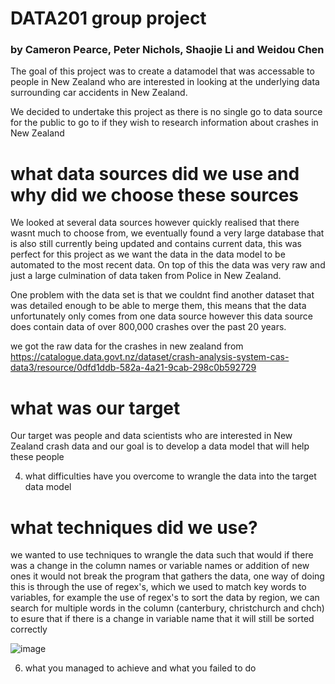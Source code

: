 # DATA201 group project 

### by Cameron Pearce, Peter Nichols, Shaojie Li and Weidou Chen

The goal of this project was to create a datamodel that was accessable to people in New Zealand who are interested in looking at the underlying data
surrounding car accidents in New Zealand.

We decided to undertake this project as there is no single go to data source for the public to go to if they wish to research information about crashes in New Zealand 

# what data sources did we use and why did we choose these sources 

We looked at several data sources however quickly realised that there wasnt much to choose from, 
we eventually found a very large database that is also still currently being updated and contains current data, this was perfect for this project
as we want the data in the data model to be automated to the most recent data. On top of this the data was very raw and just a large culmination of data taken from Police in New Zealand.

One problem with the data set is that we couldnt find another dataset that was detailed enough to be able to merge them, this means that the data unfortunately only comes from one data source however this data source does contain data of over 800,000 crashes over the past 20 years. 


we got the raw data for the crashes in new zealand from
https://catalogue.data.govt.nz/dataset/crash-analysis-system-cas-data3/resource/0dfd1ddb-582a-4a21-9cab-298c0b592729


# what was our target 

Our target was people and data scientists who are interested in New Zealand crash data and our goal is to develop a data model that will help these people 

4) what difficulties have you overcome to wrangle the data into the target data model



# what techniques did we use? 

we wanted to use techniques to wrangle the data such that would if there was a change in the column names or variable names or addition of new ones it would not break the program that gathers the data, one way of doing this is through the use of regex's, which we used to match key words to variables, for example the use of regex's to sort the data by region, we can search for multiple words in the column (canterbury, christchurch and chch) to esure that if there is a change in variable name that it will still be sorted correctly

![image](https://user-images.githubusercontent.com/97574130/197939530-208d1aa1-ed84-43a2-9e78-22cf8d55be28.png)


6) what you managed to achieve and what you failed to do 
